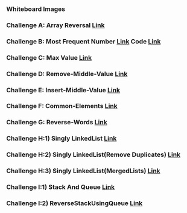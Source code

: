 ### Whiteboard Images

### Challenge A: Array Reversal  [Link](https://github.com/IbrahimNimer/challenges-and-data-structures/blob/master/whiteboard-challenges/assets/Array%20Reversal.PNG)

### Challenge B: Most Frequent Number [Link](https://github.com/IbrahimNimer/challenges-and-data-structures/blob/master/whiteboard-challenges/assets/Frequent%20Array.PNG) Code [Link](https://github.com/IbrahimNimer/challenges-and-data-structures/blob/master/whiteboard-challenges/assets/Chal2.PNG)

### Challenge C: Max Value [Link](https://github.com/IbrahimNimer/challenges-and-data-structures/blob/Maximum-Value/whiteboard-challenges/assets/MaxValue.PNG) 

### Challenge D: Remove-Middle-Value [Link](https://github.com/IbrahimNimer/challenges-and-data-structures/blob/Remove-Middle-Value/whiteboard-challenges/assets/MiddleValueChallenge.PNG) 

### Challenge E: Insert-Middle-Value [Link](https://github.com/IbrahimNimer/challenges-and-data-structures/blob/master/whiteboard-challenges/assets/Insert-Middle-Value..PNG) 

### Challenge F: Common-Elements [Link](https://github.com/IbrahimNimer/challenges-and-data-structures/blob/master/Challenges/Common-Elements/Common-Elements/README.md) 

### Challenge G: Reverse-Words [Link](https://github.com/IbrahimNimer/challenges-and-data-structures/tree/master/Challenges/Reverse-Words/Reverse-Words) 

### Challenge H:1) Singly LinkedList [Link](https://github.com/IbrahimNimer/challenges-and-data-structures/tree/Linked-List-Implementation/Challenges/Data%20Structures/Linked-List-Implementation/Linked-List-Implementation) 

### Challenge H:2) Singly LinkedList(Remove Duplicates) [Link](https://github.com/IbrahimNimer/challenges-and-data-structures/tree/master/Challenges/Data%20Structures/Linked-List-Implementation/Linked-List-Implementation/RemoveDuplicate) 

### Challenge H:3) Singly LinkedList(MergedLists) [Link](https://github.com/IbrahimNimer/challenges-and-data-structures/tree/master/Challenges/Data%20Structures/Linked-List-Implementation/Linked-List-Implementation/MergeSortedLists) 

### Challenge I:1) Stack And Queue [Link](https://github.com/IbrahimNimer/challenges-and-data-structures/tree/master/Challenges/Data%20Structures/Stack%20%26%20Queue/StackAndQueue/StackAndQueue)

### Challenge I:2) ReverseStackUsingQueue [Link](https://github.com/IbrahimNimer/challenges-and-data-structures/tree/master/Challenges/Data%20Structures/Stack%20%26%20Queue/StackAndQueue/StackAndQueue/ReverseStackUsingQueue)
